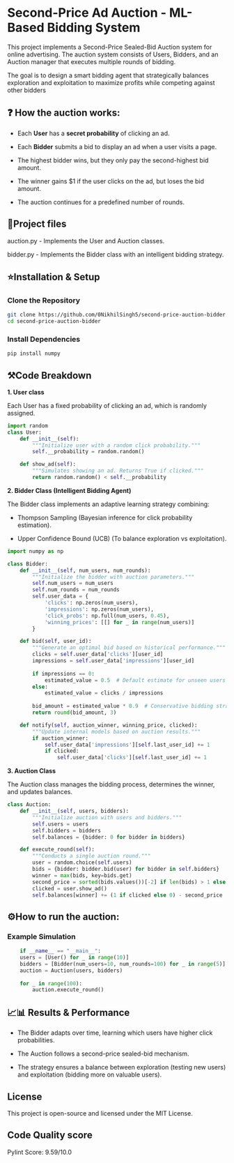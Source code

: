 # Second-Price Ad Auction - ML-Based Bidding System

This project implements a Second-Price Sealed-Bid Auction system for online advertising. The auction system consists of Users, Bidders, and an Auction manager that executes multiple rounds of bidding.

The goal is to design a smart bidding agent that strategically balances exploration and exploitation to maximize profits while competing against other bidders

## ❓ How the auction works:
* Each **User** has a **secret probability** of clicking an ad.

* Each **Bidder** submits a bid to display an ad when a user visits a page.

* The highest bidder wins, but they only pay the second-highest bid amount.

* The winner gains $1 if the user clicks on the ad, but loses the bid amount.

* The auction continues for a predefined number of rounds.

## 📂Project files
auction.py - Implements the User and Auction classes.

bidder.py - Implements the Bidder class with an intelligent bidding strategy.

## ⭐Installation & Setup
### Clone the Repository
```bash
git clone https://github.com/0NikhilSingh5/second-price-auction-bidder.git
cd second-price-auction-bidder
```
### Install Dependencies
```bash
pip install numpy 
```

## ⚒️Code Breakdown

**1. User class**

Each User has a fixed probability of clicking an ad, which is randomly assigned.
```python
import random
class User:
    def __init__(self):
        """Initialize user with a random click probability."""
        self.__probability = random.random()

    def show_ad(self):
        """Simulates showing an ad. Returns True if clicked."""
        return random.random() < self.__probability
```

**2. Bidder Class (Intelligent Bidding Agent)**

The Bidder class implements an adaptive learning strategy combining:

* Thompson Sampling (Bayesian inference for click probability estimation).

* Upper Confidence Bound (UCB) (To balance exploration vs exploitation).
```python
import numpy as np

class Bidder:
    def __init__(self, num_users, num_rounds):
        """Initialize the bidder with auction parameters."""
        self.num_users = num_users
        self.num_rounds = num_rounds
        self.user_data = {
            'clicks': np.zeros(num_users),
            'impressions': np.zeros(num_users),
            'click_probs': np.full(num_users, 0.45),
            'winning_prices': [[] for _ in range(num_users)]
        }

    def bid(self, user_id):
        """Generate an optimal bid based on historical performance."""
        clicks = self.user_data['clicks'][user_id]
        impressions = self.user_data['impressions'][user_id]
        
        if impressions == 0:
            estimated_value = 0.5  # Default estimate for unseen users
        else:
            estimated_value = clicks / impressions
        
        bid_amount = estimated_value * 0.9  # Conservative bidding strategy
        return round(bid_amount, 3)

    def notify(self, auction_winner, winning_price, clicked):
        """Update internal models based on auction results."""
        if auction_winner:
            self.user_data['impressions'][self.last_user_id] += 1
            if clicked:
                self.user_data['clicks'][self.last_user_id] += 1
```

**3. Auction Class** 

The Auction class manages the bidding process, determines the winner, and updates balances.
```python
class Auction:
    def __init__(self, users, bidders):
        """Initialize auction with users and bidders."""
        self.users = users
        self.bidders = bidders
        self.balances = {bidder: 0 for bidder in bidders}

    def execute_round(self):
        """Conducts a single auction round."""
        user = random.choice(self.users)
        bids = {bidder: bidder.bid(user) for bidder in self.bidders}
        winner = max(bids, key=bids.get)
        second_price = sorted(bids.values())[-2] if len(bids) > 1 else 0
        clicked = user.show_ad()
        self.balances[winner] += (1 if clicked else 0) - second_price
```

## ⚙️How to run the auction:
### Example Simulation
```python
    if __name__ == "__main__":
    users = [User() for _ in range(10)]
    bidders = [Bidder(num_users=10, num_rounds=100) for _ in range(5)]
    auction = Auction(users, bidders)
    
    for _ in range(100):
        auction.execute_round()
```
## 📈📊 Results & Performance 

* The Bidder adapts over time, learning which users have higher click probabilities.

* The Auction follows a second-price sealed-bid mechanism.

* The strategy ensures a balance between exploration (testing new users) and exploitation (bidding more on valuable users).


## License

This project is open-source and licensed under the MIT License.



## Code Quality score
Pylint Score: 9.59/10.0

